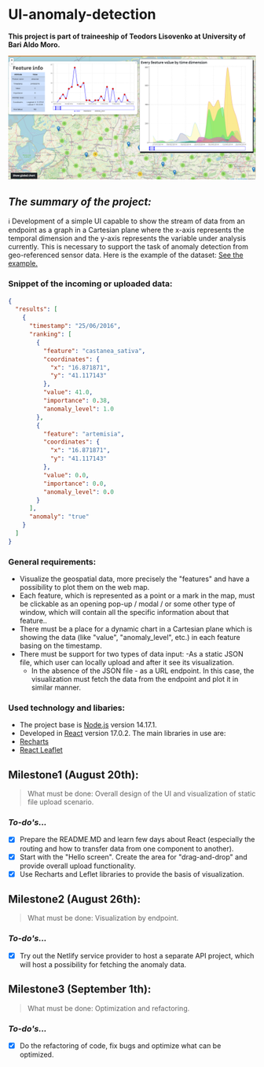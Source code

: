 # UI-anomaly-detection #

**This project is part of traineeship of Teodors Lisovenko at University of Bari Aldo Moro.**

![title-picture](title-picture.PNG)

## *The summary of the project:* ##

:information_source: Development of a simple UI capable to show the stream of data from an endpoint as a graph in a Cartesian plane where the x-axis represents the temporal dimension and the y-axis represents the variable under analysis currently. This is necessary to support the task of anomaly detection from geo-referenced sensor data. Here is the example of the dataset: [See the example.](data-example.json)

### Snippet of the incoming or uploaded data:
```json
{
  "results": [
    {
      "timestamp": "25/06/2016",
      "ranking": [
        {
          "feature": "castanea_sativa",
          "coordinates": {
            "x": "16.871871",
            "y": "41.117143"
          },
          "value": 41.0,
          "importance": 0.38,
          "anomaly_level": 1.0
        },
        {
          "feature": "artemisia",
          "coordinates": {
            "x": "16.871871",
            "y": "41.117143"
          },
          "value": 0.0,
          "importance": 0.0,
          "anomaly_level": 0.0
        }
      ],
      "anomaly": "true"
    }
  ]
}

```

### General requirements: ###

- Visualize the geospatial data, more precisely the "features" and have a possibility to plot them on the web map.
- Each feature, which is represented as a point or a mark in the map, must be clickable as an opening pop-up / modal / or some other type of window, which will contain all the specific information about that feature.. 
- There must be a place for a dynamic chart in a Cartesian plane which is showing the data (like "value", "anomaly_level", etc.) in each feature basing on the timestamp. 
- There must be support for two types of data input:
    -As a static JSON file, which user can locally upload and after it see its visualization.
    - In the absence of the JSON file - as a URL endpoint. In this case, the visualization must fetch the data from the endpoint and plot it in similar manner. 

### Used technology and libaries: ###

* The project base is [Node.js](https://nodejs.org/en/) version 14.17.1.
* Developed in [React](https://reactjs.org/) version 17.0.2.
The main libraries in use are:
* [Recharts](https://recharts.org/en-US//)
* [React Leaflet](https://react-leaflet.js.org/)
## Milestone1 (August 20th): ##

> What must be done: Overall design of the UI and visualization of static file upload scenario.
### *To-do's...* ###

- [x] Prepare the README.MD and learn few days about React (especially the routing and how to transfer data from one component to another).
- [x] Start with the "Hello screen". Create the area for "drag-and-drop" and provide overall upload functionality.
- [x] Use Recharts and Leflet libraries to provide the basis of visualization.

## Milestone2 (August 26th): ##

> What must be done: Visualization by endpoint.
### *To-do's...* ###

- [x] Try out the Netlify service provider to host a separate API project, which will host a possibility for fetching the anomaly data.
## Milestone3 (September 1th): ##

> What must be done: Optimization and refactoring.
### *To-do's...* ###

- [x] Do the refactoring of code, fix bugs and optimize what can be optimized.   
